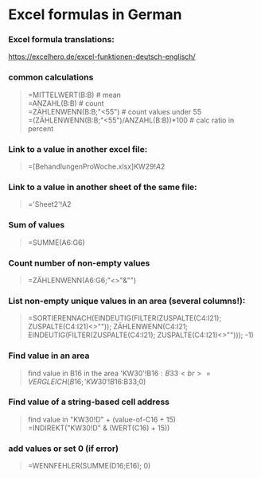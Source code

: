 # Excel formulas in German

### Excel formula translations:
https://excelhero.de/excel-funktionen-deutsch-englisch/

### common calculations
>=MITTELWERT(B:B)           # mean<br>
>=ANZAHL(B:B)               # count<br>
>=ZÄHLENWENN(B:B;"<55")     # count values under 55<br>
>=(ZÄHLENWENN(B:B;"<55")/ANZAHL(B:B))*100 # calc ratio in percent<br>

### Link to a value in another excel file:
> =[BehandlungenProWoche.xlsx]KW29!$A$2

### Link to a value in another sheet of the same file:
> ='Sheet2'!A2

### Sum of values
> =SUMME(A6:G6)

### Count number of non-empty values
> =ZÄHLENWENN(A6:G6;"<>"&"")

### List non-empty unique values in an area (several columns!):
> =SORTIERENNACH(EINDEUTIG(FILTER(ZUSPALTE(C4:I21); ZUSPALTE(C4:I21)<>"")); ZÄHLENWENN(C4:I21; EINDEUTIG(FILTER(ZUSPALTE(C4:I21); ZUSPALTE(C4:I21)<>""))); -1)

### Find value in an area
> find value in B16 in the area 'KW30'!B$16:B33<br>
> =VERGLEICH(B16;'KW30'!B$16:B33;0)

### Find value of a string-based cell address
> find value in "KW30!D" + (value-of-C16 + 15)<br>
> =INDIREKT("KW30!D" & (WERT(C16) + 15))

### add values or set 0 (if error)
> =WENNFEHLER(SUMME(D16;E16); 0)

